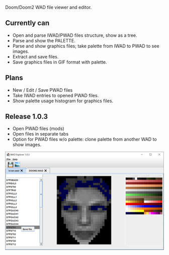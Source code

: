 Doom/Doom2 WAD file viewer and editor.

Currently can
-
- Open and parse IWAD/PWAD files structure, show as a tree.
- Parse and show the PALETTE.
- Parse and show graphics files; take palette from IWAD to PWAD to see images.
- Extract and save files.
- Save graphics files in GIF format with palette.

Plans
- 
- New / Edit / Save PWAD files
- Take IWAD entries to opened PWAD files.
- Show palette usage histogram for graphics files.

Release 1.0.3
-
- Open PWAD files (mods)
- Open files in separate tabs
- Option for PWAD files w/o palette: clone palette from another WAD to show images.

![Screenshot](Screenshot.png)